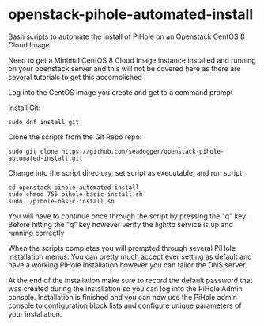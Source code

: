 # openstack-pihole-automated-install
Bash scripts to automate the install of PiHole on an Openstack CentOS 8 Cloud Image

Need to get a Minimal CentOS 8 Cloud Image instance installed and running on your openstack server and this will not be covered here as there are several tutorials to get this accomplished

Log into the CentOS image you create and get to a command prompt

Install Git:
```
sudo dnf install git
```

Clone the scripts from the Git Repo repo: 
```
sudo git clone https://github.com/seadogger/openstack-pihole-automated-install.git
```

Change into the script directory, set script as executable, and run script:
```
cd openstack-pihole-automated-install
sudo chmod 755 pihole-basic-install.sh
sudo ./pihole-basic-install.sh
```

You will have to continue once through the script by pressing the "q" key.  Before hitting the "q" key however verify the lighttp service is up and running correctly

When the scripts completes you will prompted through several PiHole installation menus.  You can pretty much accept ever setting as default and have a working PiHole installation however you can tailor the DNS server.

At the end of the installation make sure to record the default password that was created during the installation so you can log into the PiHole Admin console.  Installation is finished and you can now use the PiHole admin console to configuration block lists and configure unique parameters of your installation.




